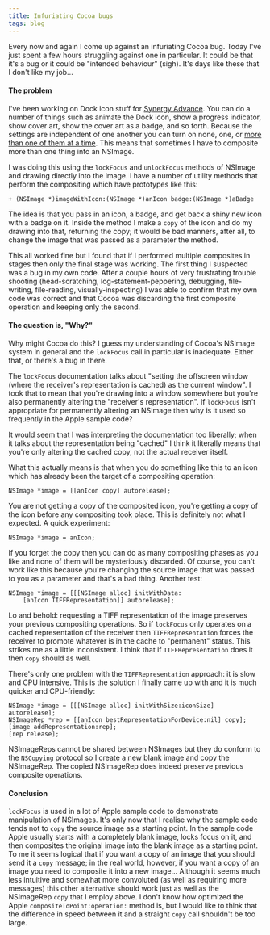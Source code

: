 ```yaml
---
title: Infuriating Cocoa bugs
tags: blog
---
```


Every now and again I come up against an infuriating Cocoa bug. Today I've just spent a few hours struggling against one in particular. It could be that it's a bug or it could be "intended behaviour" (sigh). It's days like these that I don't like my job...





#### The problem

I've been working on Dock icon stuff for [Synergy Advance](http://www.wincent.com/a/products/synergy-advance/). You can do a number of things such as animate the Dock icon, show a progress indicator, show cover art, show the cover art as a badge, and so forth. Because the settings are independent of one another you can turn on none, one, or [more than one of them at a time](http://us.wincent.com/a/about/wincent/weblog/dock-icon-preview3.png). This means that sometimes I have to composite more than one thing into an NSImage.

I was doing this using the `lockFocus` and `unlockFocus` methods of NSImage and drawing directly into the image. I have a number of utility methods that perform the compositing which have prototypes like this:

    + (NSImage *)imageWithIcon:(NSImage *)anIcon badge:(NSImage *)aBadge

The idea is that you pass in an icon, a badge, and get back a shiny new icon with a badge on it. Inside the method I make a `copy` of the icon and do my drawing into that, returning the copy; it would be bad manners, after all, to change the image that was passed as a parameter the method.

This all worked fine but I found that if I performed multiple composites in stages then only the final stage was working. The first thing I suspected was a bug in my own code. After a couple hours of very frustrating trouble shooting (head-scratching, log-statement-peppering, debugging, file-writing, file-reading, visually-inspecting) I was able to confirm that my own code was correct and that Cocoa was discarding the first composite operation and keeping only the second.

#### The question is, "Why?"

Why might Cocoa do this? I guess my understanding of Cocoa's NSImage system in general and the `lockFocus` call in particular is inadequate. Either that, or there's a bug in there.

The `lockFocus` documentation talks about "setting the offscreen window (where the receiver's representation is cached) as the current window". I took that to mean that you're drawing into a window somewhere but you're also permanently altering the "receiver's representation". If `lockFocus` isn't appropriate for permanently altering an NSImage then why is it used so frequently in the Apple sample code?

It would seem that I was interpreting the documentation too liberally; when it talks about the representation being "cached" I think it literally means that you're only altering the cached copy, not the actual receiver itself.

What this actually means is that when you do something like this to an icon which has already been the target of a compositing operation:

    NSImage *image = [[anIcon copy] autorelease];

You are not getting a copy of the composited icon, you're getting a copy of the icon before any compositing took place. This is definitely not what I expected. A quick experiment:

    NSImage *image = anIcon;

If you forget the copy then you can do as many compositing phases as you like and none of them will be mysteriously discarded. Of course, you can't work like this because you're changing the source image that was passed to you as a parameter and that's a bad thing. Another test:

    NSImage *image = [[[NSImage alloc] initWithData:
        [anIcon TIFFRepresentation]] autorelease];

Lo and behold: requesting a TIFF representation of the image preserves your previous compositing operations. So if `lockFocus` only operates on a cached representation of the receiver then `TIFFRepresentation` forces the receiver to promote whatever is in the cache to "permanent" status. This strikes me as a little inconsistent. I think that if `TIFFRepresentation` does it then `copy` should as well.

There's only one problem with the `TIFFRepresentation` approach: it is slow and CPU intensive. This is the solution I finally came up with and it is much quicker and CPU-friendly:

    NSImage *image = [[[NSImage alloc] initWithSize:iconSize] autorelease];
    NSImageRep *rep = [[anIcon bestRepresentationForDevice:nil] copy];
    [image addRepresentation:rep];
    [rep release];

NSImageReps cannot be shared between NSImages but they do conform to the `NSCopying` protocol so I create a new blank image and copy the NSImageRep. The copied NSImageRep does indeed preserve previous composite operations.

#### Conclusion

`lockFocus` is used in a lot of Apple sample code to demonstrate manipulation of NSImages. It's only now that I realise why the sample code tends not to `copy` the source image as a starting point. In the sample code Apple usually starts with a completely blank image, locks focus on it, and then composites the original image into the blank image as a starting point. To me it seems logical that if you want a copy of an image that you should send it a `copy` message; in the real world, however, if you want a copy of an image you need to composite it into a new image... Although it seems much less intuitive and somewhat more convoluted (as well as requiring more messages) this other alternative should work just as well as the NSImageRep `copy` that I employ above. I don't know how optimized the Apple `compositeToPoint:operation:` method is, but I would like to think that the difference in speed between it and a straight `copy` call shouldn't be too large.
